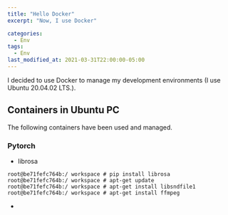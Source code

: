 ```yaml
---
title: "Hello Docker"
excerpt: "Now, I use Docker"

categories:
  - Env
tags:
  - Env
last_modified_at: 2021-03-31T22:00:00-05:00
---
```


I decided to use Docker to manage my development environments (I use Ubuntu 20.04.02 LTS.).



## Containers in Ubuntu PC

The following containers have been used and managed.

### Pytorch

- librosa

```
root@be71fefc764b:/ workspace # pip install librosa
root@be71fefc764b:/ workspace # apt-get update
root@be71fefc764b:/ workspace # apt-get install libsndfile1
root@be71fefc764b:/ workspace # apt-get install ffmpeg
```

- 

